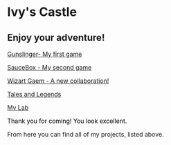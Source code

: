 # Ivy's Castle

## Enjoy your adventure!
[Gunslinger- My first game](https://whcampbell.github.io/Gunslinger/)

[SauceBox - My second game](https://whcampbell.github.io/SauceBox/)

[Wizart Gaem - A new collaboration!](https://whcampbell.github.io/Wizart-Log/)

[Tales and Legends](https://whcampbell.github.io/Stories/)

[My Lab](https://whcampbell.github.io/Ivys-Laboratory/)

<html>
  <body id="body"/>
  <p style="color: black">
  Thank you for coming! You look excellent. <br>

  From here you can find all of my projects, listed above. <br>
  <br>
  <p>
  <script src="color.js"/>
  <img src="./My_Castle.png"/>
<html>




